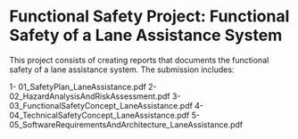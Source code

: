 # Functional Safety Project: Functional Safety of a Lane Assistance System
This project consists of creating reports that documents the functional safety of a lane assistance system.
The submission includes:

1- 01_SafetyPlan_LaneAssistance.pdf
2- 02_HazardAnalysisAndRiskAssessment.pdf
3- 03_FunctionalSafetyConcept_LaneAssistance.pdf
4- 04_TechnicalSafetyConcept_LaneAssistance.pdf
5- 05_SoftwareRequirementsAndArchitecture_LaneAssistance.pdf
